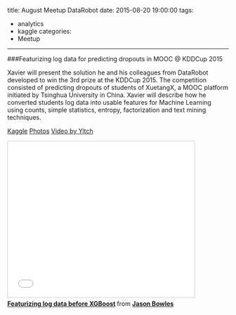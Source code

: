title: August Meetup DataRobot
date: 2015-08-20 19:00:00
tags:
  - analytics
  - kaggle
categories:
  - Meetup
---

###Featurizing log data for predicting dropouts in MOOC @ KDDCup 2015

Xavier will present the solution he and his colleagues from DataRobot developed to win the 3rd prize at the KDDCup 2015. The competition consisted of predicting dropouts of students of XuetangX, a MOOC platform initiated by Tsinghua University in China. Xavier will describe how he converted students log data into usable features for Machine Learning using counts, simple statistics, entropy, factorization and text mining techniques.

[Kaggle](https://www.kaggle.com/xavierconort)
[Photos](https://www.facebook.com/media/set/?set=oa.398212943721235&type=1)
[Video by Yitch](http://katch.me/mryitch/v/00aede55-b34a-39bf-b0a1-b93fd459d896)

<iframe src="//www.slideshare.net/slideshow/embed_code/key/Eoph5BzZOA3Djk" width="425" height="355" frameborder="0" marginwidth="0" marginheight="0" scrolling="no" style="border:1px solid #CCC; border-width:1px; margin-bottom:5px; max-width: 100%;" allowfullscreen> </iframe> <div style="margin-bottom:5px"> <strong> <a href="//www.slideshare.net/DataRobot/featurizing-log-data-before-xgboost" title="Featurizing log data before XGBoost" target="_blank">Featurizing log data before XGBoost</a> </strong> from <strong><a href="//www.slideshare.net/DataRobot" target="_blank">Jason Bowles</a></strong> </div>


